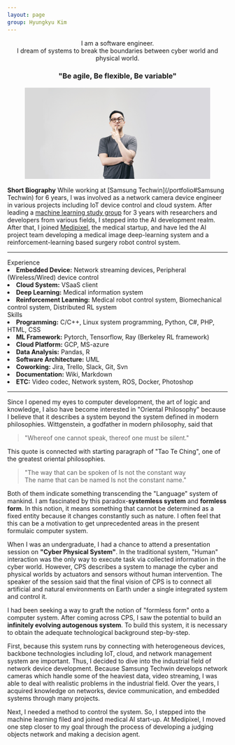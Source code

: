 ```yaml
---
layout: page
group: Hyungkyu Kim
---
```

<div align="center">
    I am a software engineer.<br>
    I dream of systems to break the boundaries between cyber world and physical world.<br>
    <h3>"Be agile, Be flexible, Be variable"</h3>
</div>

<div>
    <figure>
      <img src="/images/profile.JPG">
    </figure>
</div>

**Short Biography** While working at [Samsung Techwin](/portfolio#Samsung Techwin) for 6 years, I was involved as a network camera device engineer in various projects including IoT device control and cloud system.
After leading a [machine learning study group](https://www.facebook.com/Deepsight-1780933522021742/) for 3 years with researchers and developers from various fields, I stepped into the AI development realm.
After that, I joined [Medipixel](/portfolio#Medipixel), the medical startup, and have led the AI project team developing a medical image deep-learning system and a reinforcement-learning based surgery robot control system.

---

<div class="profile">
    <div class="profile__left">
        <div class="private_info">Experience</div>
        <li><strong>Embedded Device:</strong> Network streaming devices, Peripheral (Wireless/Wired) device control</li>
        <li><strong>Cloud System:</strong> VSaaS client</li> 
        <li><strong>Deep Learning:</strong> Medical information system</li>
        <li><strong>Reinforcement Learning:</strong> Medical robot control system, Biomechanical control system, Distributed RL system</li>
    </div>
    <div class="profile__right">
        <div class="private_info">Skills</div> 
        <li><strong>Programming:</strong> C/C++, Linux system programming, Python, C#, PHP, HTML, CSS</li>
        <li><strong>ML Framework:</strong> Pytorch, Tensorflow, Ray (Berkeley RL framework)</li>
        <li><strong>Cloud Platform:</strong> GCP, MS-azure</li>
        <li><strong>Data Analysis:</strong> Pandas, R</li>
        <li><strong>Software Architecture:</strong> UML</li>
        <li><strong>Coworking:</strong> Jira, Trello, Slack, Git, Svn</li>
        <li><strong>Documentation:</strong> Wiki, Markdown</li>
        <li><strong>ETC:</strong> Video codec, Network system, ROS, Docker, Photoshop</li>
    </div>
</div>

---
Since I opened my eyes to computer development, the art of logic and knowledge, I also have become interested in "Oriental Philosophy"
because I believe that it describes a system beyond the system defined in modern philosophies. 
Wittgenstein, a godfather in modern philosophy, said that 

> "Whereof one cannot speak, thereof one must be silent."

This quote is connected with starting paragraph of "Tao Te Ching", one of the greatest oriental philosophies.

>"The way that can be spoken of Is not the constant way  
The name that can be named Is not the constant name."

Both of them indicate something transcending the "Language" system of mankind.
I am fascinated by this paradox-**systemless system** and **formless form**.
In this notion, it means something that cannot be determined as a fixed entity because it changes constantly such as nature.
I often feel that this can be a motivation to get unprecedented areas in the present formulaic computer system.

When I was an undergraduate, I had a chance to attend a presentation session on **"Cyber Physical System"**. 
In the traditional system, "Human" interaction was the only way to execute task via collected information in the cyber world.
However, CPS describes a system to manage the cyber and physical worlds by actuators and sensors without human intervention.
The speaker of the session said that the final vision of CPS is to connect all artificial and natural environments on Earth under a single integrated system and control it.

I had been seeking a way to graft the notion of "formless form" onto a computer system.
After coming across CPS, I saw the potential to build an **infinitely evolving autogenous system**. 
To build this system, it is necessary to obtain the adequate technological background step-by-step.

First, because this system runs by connecting with heterogeneous devices, backbone technologies including IoT, cloud, and network management system are important. 
Thus, I decided to dive into the industrial field of network device development. 
Because Samsung Techwin develops network cameras which handle some of the heaviest data, video streaming, I was able to deal with realistic problems in the industrial field. 
Over the years, I acquired knowledge on networks, device communication, and embedded systems through many projects. 

Next, I needed a method to control the system. 
So, I stepped into the machine learning filed and joined medical AI start-up. 
At Medipixel, I moved one step closer to my goal through the process of developing a judging objects network and making a decision agent.